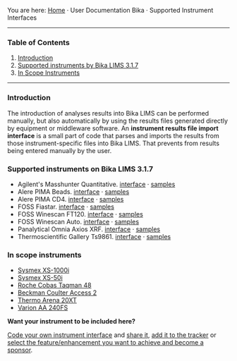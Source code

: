 You are here: [Home](https://github.com/bikalabs/Bika-LIMS/wiki) · User Documentation Bika · Supported Instrument Interfaces
***
### Table of Contents
1. [Introduction](#introduction)
2. [Supported instruments by Bika LIMS 3.1.7](#supported-instruments-on-bika-lims-3.1.7)
3. [In Scope Instruments](#in-scope-instruments)

***

### Introduction

The introduction of analyses results into Bika LIMS can be performed manually, but also automatically by using the results files generated directly by equipment or middleware software. An **instrument results file import interface** is a small part of code that parses and imports the results from those instrument-specific files into Bika LIMS. That prevents from results being entered manually by the user.

### Supported instruments on Bika LIMS 3.1.7

- Agilent's Masshunter Quantitative. [interface](https://github.com/bikalabs/Bika-LIMS/blob/hotfix/3.1.7/bika/lims/exportimport/instruments/agilent/masshunter/quantitative.py) · [samples](https://github.com/bikalabs/Bika-LIMS/tree/hotfix/3.1.7/bika/lims/exportimport/instruments/agilent/masshunter/samples)
- Alere PIMA Beads. [interface](https://github.com/bikalabs/Bika-LIMS/blob/hotfix/3.1.7/bika/lims/exportimport/instruments/alere/pima/beads.py) · [samples](https://github.com/bikalabs/Bika-LIMS/tree/hotfix/3.1.7/bika/lims/exportimport/instruments/alere/pima/samples)
- Alere PIMA CD4. [interface](https://github.com/bikalabs/Bika-LIMS/blob/hotfix/3.1.7/bika/lims/exportimport/instruments/alere/pima/cd4.py) · [samples](https://github.com/bikalabs/Bika-LIMS/tree/hotfix/3.1.7/bika/lims/exportimport/instruments/alere/pima/samples)
- FOSS Fiastar. [interface](https://github.com/bikalabs/Bika-LIMS/blob/hotfix/3.1.7/bika/lims/exportimport/instruments/foss/fiastar/fiastar.py) · [samples](https://github.com/bikalabs/Bika-LIMS/tree/hotfix/3.1.7/bika/lims/exportimport/instruments/foss/fiastar)
- FOSS Winescan FT120. [interface](https://github.com/bikalabs/Bika-LIMS/blob/hotfix/3.1.7/bika/lims/exportimport/instruments/foss/winescan/ft120.py) · [samples](https://github.com/bikalabs/Bika-LIMS/tree/hotfix/3.1.7/bika/lims/exportimport/instruments/foss/winescan/samples)
- FOSS Winescan Auto. [interface](https://github.com/bikalabs/Bika-LIMS/blob/hotfix/3.1.7/bika/lims/exportimport/instruments/foss/winescan/auto.py) · [samples](https://github.com/bikalabs/Bika-LIMS/tree/hotfix/3.1.7/bika/lims/exportimport/instruments/foss/winescan/samples)
- Panalytical Omnia Axios XRF. [interface](https://github.com/bikalabs/Bika-LIMS/blob/hotfix/3.1.7/bika/lims/exportimport/instruments/panalytical/omnia/axios_xrf.py) · [samples](https://github.com/bikalabs/Bika-LIMS/tree/hotfix/3.1.7/bika/lims/exportimport/instruments/panalytical/omnia/samples)
- Thermoscientific Gallery Ts9861. [interface](https://github.com/bikalabs/Bika-LIMS/blob/hotfix/3.1.7/bika/lims/exportimport/instruments/thermoscientific/gallery/Ts9861x.py) · [samples](https://github.com/bikalabs/Bika-LIMS/tree/hotfix/3.1.7/bika/lims/exportimport/instruments/thermoscientific/gallery/samples)

### In scope instruments
- [Sysmex XS-1000i](https://jira.bikalabs.com/browse/LIMS-1571)
- [Sysmex XS-50i](https://jira.bikalabs.com/browse/LIMS-1572)
- [Roche Cobas Taqman 48](https://jira.bikalabs.com/browse/LIMS-1570)
- [Beckman Coulter Access 2](https://jira.bikalabs.com/browse/LIMS-1569)
- [Thermo Arena 20XT](https://jira.bikalabs.com/browse/LIMS-1575)
- [Varion AA 240FS](https://jira.bikalabs.com/browse/LIMS-1433)

**Want your instrument to be included here?**

[Code your own instrument interface](https://github.com/bikalabs/Bika-LIMS/wiki/creating-an-instrument-import-interface) and [share it](https://github.com/bikalabs/Bika-LIMS/wiki/Bika-LIMS-Developer-Guidelines), [add it to the tracker](https://jira.bikalabs.com/browse/LIMS-1573) or [select the feature/enhancement you want to achieve and become a sponsor](https://jira.bikalabs.com/issues/?jql=project%20in%20%28HEALTH%2C%20LIMS%29%20AND%20status%20in%20%28Open%2C%20Reopened%29%20AND%20%20type%20in%20%28Improvement%2C%20%22New%20Feature%22%29%20AND%20%28fixversion%20is%20EMPTY%29%20ORDER%20BY%20Rank%20ASC%2C%20priority%20DESC%2C%20updated%20DESC).
